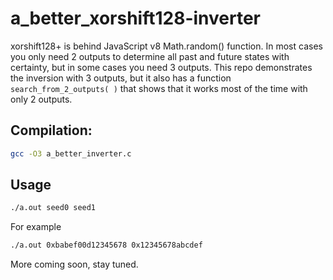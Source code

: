 # a_better_xorshift128-inverter
xorshift128+ is behind JavaScript v8 Math.random() function.
In most cases you only need 2 outputs to determine all past and future states with certainty,
but in some cases you need 3 outputs.
This repo demonstrates the inversion with 3 outputs, but it also has a function
`search_from_2_outputs( )` that shows that it works most of the time with only 2 outputs.


## Compilation:

```bash
gcc -O3 a_better_inverter.c
```

## Usage

```bash
./a.out seed0 seed1
```

For example
```bash
./a.out 0xbabef00d12345678 0x12345678abcdef
```

More coming soon, stay tuned.


